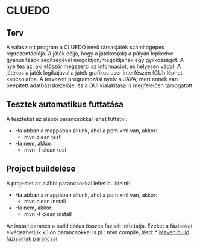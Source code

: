 # CLUEDO

## Terv

A választott program a CLUEDO nevű társasjáték számítógépes reprezentációja. A játék célja, hogy a játékos(ok) a pályán lépkedve gyanúsítások segítségével megoldjon/megoldjanak egy gyilkosságot. A nyertes az, aki először megszerzi az információt, és helyesen vádol.
A játékos a játék logikájával a játék grafikus user interfészén (GUI) léphet kapcsolatba. A tervezett programozási nyelv a JAVA, mert ennek van beépített adatbáziskezelője, és a GUI kialakítása is megfelelően támogatott.

## Tesztek automatikus futtatása
A teszteket az alábbi parancsokkal lehet futtatni:
- Ha abban a mappában állunk, ahol a pom.xml van, akkor:
  - mvn clean test
- Ha nem, akkor:
  - mvn -f <classpath of pom.xml> clean test
## Project buildelése
A projectet az alábbi parancsokkal lehet buildelni:
- Ha abban a mappában állunk, ahol a pom.xml van, akkor:
  - mvn clean install
- Ha nem, akkor:
  - mvn -f <classpath of pom.xml> clean install

Az install parancs a build ciklus összes fázisát lefuttatja. Ezeket a fázisokat elvégezhetjük külön parancsokkal is pl.: mvn compile,
lásd: * [Maven build fázisainak parancsai]
  
  [Maven build fázisainak parancsai]: <https://www.tutorialspoint.com/maven/maven_build_life_cycle.htm>
